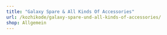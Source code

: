 ```yaml
---
title: "Galaxy Spare & All Kinds Of Accessories"
url: /kozhikode/galaxy-spare-und-all-kinds-of-accessories/
shop: Allgemein
---
```

